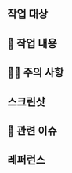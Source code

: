 <!-- PR 예시 : Feat: Issues Template 및 Pull Request Template 추가 --!>
<!-- 라벨과 리뷰어를 등록해주세요. -->

## 작업 대상
<!-- 작업한 대상을 자세히 설명해주세요. -->

## 📄 작업 내용
<!-- 작업한 내용을 간단히 요약해주세요. -->

## 🙋🏻 주의 사항
<!-- 리뷰어를 위해 복잡하거나 중요한 코드를 명시해주세요. -->

## 스크린샷
<!-- 필요한 경우 이해를 돕기위해 스크린샷을 올려주세요. -->

## 📎 관련 이슈
<!-- merge 시 close할 issue 번호를 입력해주세요. -->

<!-- closed #번호 --> 

## 레퍼런스
<!-- 작업 시 참고했던 문건의 URL을 남겨주세요 -->
